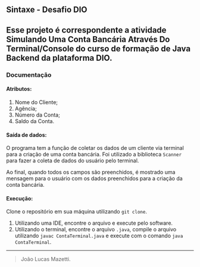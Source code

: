 ## Sintaxe - Desafio DIO

Esse projeto é correspondente a atividade **Simulando Uma Conta Bancária Através Do Terminal/Console** 
do curso de formação de **Java Backend** da plataforma **DIO**.
---
### Documentação
#### Atributos:
1. Nome do Cliente;
2. Agência;
3. Número da Conta;
4. Saldo da Conta.

#### Saída de dados:
O programa tem a função de coletar os dados de um cliente via terminal para a criação
de uma conta bancária. Foi utilizado a biblioteca `Scanner` para fazer a coleta de dados
do usuário pelo terminal.

Ao final, quando todos os campos são preenchidos, é mostrado uma mensagem para o usuário com os dados preenchidos
para a criação da conta bancária.

#### Execução:
Clone o repositório em sua máquina utilizando `git clone`.

1. Utilizando uma IDE, encontre o arquivo e execute pelo software.
2. Utilizando o terminal, encontre o arquivo `.java`, compile o arquivo utilizando `javac ContaTerminal.java` e execute
com o comando `java ContaTerminal`.
---
> João Lucas Mazetti.